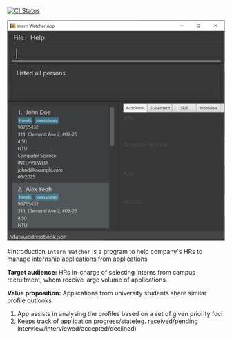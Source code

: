 [![CI Status](https://github.com/se-edu/addressbook-level3/workflows/Java%20CI/badge.svg)](https://github.com/AY2122S1-CS2103T-F12-2/tp/actions)

![Ui](docs/images/Ui.png)


#Introduction
`Intern Watcher` is a program to help company's HRs to manage internship applications from applications

**Target audience:** HRs in-charge of selecting interns from campus recruitment, whom receive large volume of applications.

**Value proposition:** Applications from university students share similar profile outlooks
1. App assists in analysing the profiles based on a set of given priority foci
2. Keeps track of application progress/state(eg. received/pending interview/interviewed/accepted/declined)

